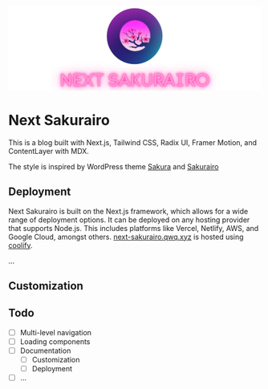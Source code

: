 
![Next Sakurairo](NextSakurairo.png)

# Next Sakurairo

This is a blog built with Next.js, Tailwind CSS, Radix UI, Framer Motion, and ContentLayer with MDX. 

The style is inspired by WordPress theme [Sakura](https://github.com/mashirozx/sakura) and [Sakurairo](https://github.com/mirai-mamori/Sakurairo)

## Deployment
Next Sakurairo is built on the Next.js framework, which allows for a wide range of deployment options. It can be deployed on any hosting provider that supports Node.js. This includes platforms like Vercel, Netlify, AWS, and Google Cloud, amongst others. [next-sakurairo.qwq.xyz](https://next-sakurairo.qwq.xyz) is hosted using [coolify](https://coolify.io/).

...

## Customization



## Todo
- [ ] Multi-level navigation
- [ ] Loading components
- [ ] Documentation
  - [ ] Customization
  - [ ] Deployment
- [ ] ...
